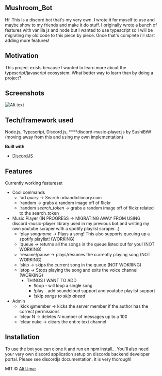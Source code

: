 
## Mushroom_Bot
Hi! This is a discord bot that's my very own. I wrote it for myself to use and maybe show to my friends and make it do stuff. I originally wrote a bunch of features with vanilla js and node but I wanted to use typescript so I will be migrating my old code to this piece by piece. Once that's complete i'll start adding more features!

## Motivation
This project exists because I wanted to learn more about the typescript/javascript ecosystem. What better way to learn than by doing a project?

## Screenshots
![Alt text](https://i.imgur.com/MQtnZQy.png "Urban dictionary search..! :)")
## Tech/framework used
Node.js, Typescript, Discord.js, ****discord-music-player.js by SushiBtW (moving away from this and using my own implementation)

<b>Built with</b>
- [DiscordJS](https://discord.js.org/#/docs/main/stable/general/welcome)

## Features
Currently working featureset
  - Cool commands
      - !ud *query* -> Search urbandictionary.com 
      - !random -> grabs a random image off of flickr
      - !random *search_token* -> grabs a random image off of flickr related to the search_token
  - Music Player (IN PROGRESS -> MIGRATING AWAY FROM USING discord-music-player library used in my previous bot and writing my own youtube scraper with a spotify playlist scraper...)
      - !play *songname* -> Plays a song! This also supports queuing up a spotify playlist! (WORKING)
      - !queue -> returns all the songs in the queue listed out for you! (NOT WORKING)
      - !resume/pause -> plays/resumes the currently playing song (NOT WORKING)
      - !skip -> skips the current song in the queue (NOT WOKRING)
      - !stop -> Stops playing the song and exits the voice channel (WORKING)
        - THINGS I WANT TO ADD 
            - !loop - will loop a single song
            - !play - add soundcloud support and youtube playlist support
            - !skip *songs to skip ahead*
  - Admin
      - !kick @member -> kicks the server member if the author has the correct permissions
      - !clear N -> deletes N number of messages up to a 100
      - !clear nuke -> clears the entire text channel

## Installation
To use the bot you can clone it and run an npm install... You'll also need your very own discord application setup on discords backend developer portal. Please see discordjs documentation, it is very thorough!

MIT © [Ali Umar]()
